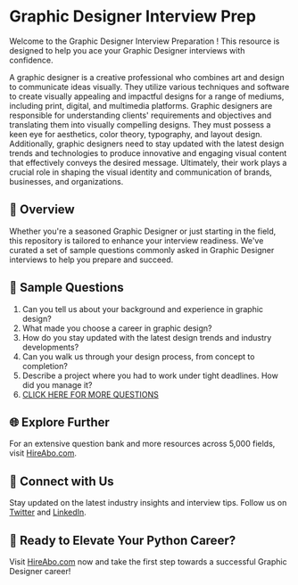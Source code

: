 # Graphic Designer Interview Prep

Welcome to the Graphic Designer Interview Preparation ! This resource is designed to help you ace your Graphic Designer interviews with confidence.

A graphic designer is a creative professional who combines art and design to communicate ideas visually. They utilize various techniques and software to create visually appealing and impactful designs for a range of mediums, including print, digital, and multimedia platforms. Graphic designers are responsible for understanding clients' requirements and objectives and translating them into visually compelling designs. They must possess a keen eye for aesthetics, color theory, typography, and layout design. Additionally, graphic designers need to stay updated with the latest design trends and technologies to produce innovative and engaging visual content that effectively conveys the desired message. Ultimately, their work plays a crucial role in shaping the visual identity and communication of brands, businesses, and organizations.

## 🚀 Overview

Whether you're a seasoned Graphic Designer or just starting in the field, this repository is tailored to enhance your interview readiness. We've curated a set of sample questions commonly asked in Graphic Designer interviews to help you prepare and succeed.

## 📝 Sample Questions

1. Can you tell us about your background and experience in graphic design?
2. What made you choose a career in graphic design?
3. How do you stay updated with the latest design trends and industry developments?
4. Can you walk us through your design process, from concept to completion?
5. Describe a project where you had to work under tight deadlines. How did you manage it?
6. [CLICK HERE FOR MORE QUESTIONS](https://hireabo.com/job/6_0_0/Graphic%20Designer)

## 🌐 Explore Further

For an extensive question bank and more resources across 5,000 fields, visit [HireAbo.com](https://www.hireabo.com).

## 📱 Connect with Us

Stay updated on the latest industry insights and interview tips. Follow us on [Twitter](https://twitter.com/hireabo) and [LinkedIn](https://www.linkedin.com/in/hire-abo-3609972a8/).

## 🚀 Ready to Elevate Your Python Career?

Visit [HireAbo.com](https://www.hireabo.com) now and take the first step towards a successful Graphic Designer career!